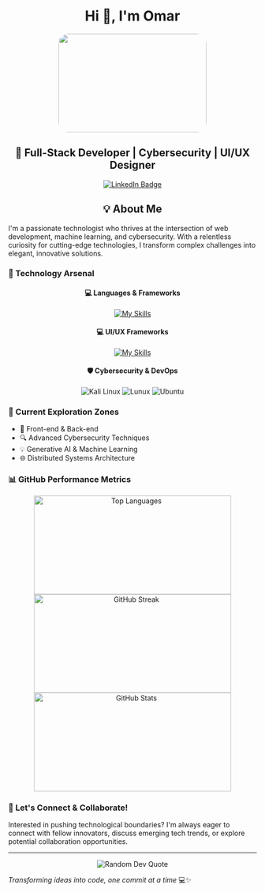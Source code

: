 <h1 align="center">Hi 👋, I'm Omar</h1>

<div align="center">
  <img src="https://media.giphy.com/media/dWesBcTLavkZuG35MI/giphy.gif" width="300px" height="200px" style="border-radius: 20px;"/>
</div>

<div align="center">
  <h2> 🌟 Full-Stack Developer | Cybersecurity | UI/UX Designer </h2>

  <a href="www.linkedin.com/in/omar-morsi">
    <img src="https://img.shields.io/badge/LinkedIn-blue?style=for-the-badge&logo=linkedin&logoColor=white" alt="LinkedIn Badge"/>
  </a>
</div>

<div align="center">
<h2> 💡 About Me </h2>
</div>

I'm a passionate technologist who thrives at the intersection of web development, machine learning, and cybersecurity. With a relentless curiosity for cutting-edge technologies, I transform complex challenges into elegant, innovative solutions.

### 🔧 Technology Arsenal

<div align="center">
  <h4>💻 Languages & Frameworks</h4>
  
  [![My Skills](https://skillicons.dev/icons?i=react,nextjs,express,mongodb,nodejs,js,html,css,py&perline=4)](https://skillicons.dev)
</div>

<div align="center">
  <h4>💻 UI/UX Frameworks</h4>
  
   [![My Skills](https://skillicons.dev/icons?i=figma,ai,ps,xd&perline=4)](https://skillicons.dev)
</div>


<div align="center">
  <h4> 🛡️ Cybersecurity & DevOps </h4>
  <img src="https://img.shields.io/badge/Kali_Linux-557C94?style=for-the-badge&logo=kali-linux&logoColor=white" alt="Kali Linux"/>
  <img src="https://img.shields.io/badge/Linux-FCC624?style=for-the-badge&logo=linux&logoColor=black" alt="Lunux"/>
  <img src="https://img.shields.io/badge/Ubuntu-E95420?style=for-the-badge&logo=ubuntu&logoColor=white" alt="Ubuntu"/>
</div>


### 🚀 Current Exploration Zones

- 🧠 Front-end & Back-end
- 🔍 Advanced Cybersecurity Techniques
- 💡 Generative AI & Machine Learning
- 🌐 Distributed Systems Architecture

### 📊 GitHub Performance Metrics

<!-- <div align="center">
</div>
-->
<div align="center">
  <img src="https://github-readme-stats.vercel.app/api/top-langs?username=Omar-OTech&theme=dark&layout=compact" alt="Top Languages" width="400" height="200"/>
</div>
<div align="center">
  <img src="https://github-readme-streak-stats.herokuapp.com/?user=Omar-OTech&theme=dark" alt="GitHub Streak" width="400" height="200"/>
  <img src="https://github-readme-stats.vercel.app/api?username=Omar-OTech&theme=dark&show_icons=true" alt="GitHub Stats" width="400" height="200"/>
</div>
<!-- <div align="center">
</div> -->

### 💬 Let's Connect & Collaborate!

Interested in pushing technological boundaries? I'm always eager to connect with fellow innovators, discuss emerging tech trends, or explore potential collaboration opportunities.

---

<div align="center" width="200px" height="200px">
  <img src="https://quotes-github-readme.vercel.app/api?type=horizontal&theme=dark" alt="Random Dev Quote"/>
</div>

*Transforming ideas into code, one commit at a time* 💻✨
